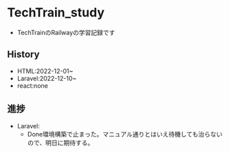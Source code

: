 # TechTrain_study
- TechTrainのRailwayの学習記録です

## History
- HTML:2022-12-01~
- Laravel:2022-12-10~
- react:none

## 進捗
- Laravel:
    - Done環境構築で止まった。マニュアル通りとはいえ待機しても治らないので、明日に期待する。
